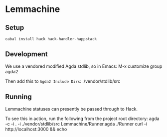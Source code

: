 Lemmachine
==========

## Setup ##

    cabal install hack hack-handler-happstack

## Development ##

We use a vendored modified Agda stdlib, so in Emacs:
    M-x customize group
    agda2

Then add this to `Agda2 Include Dirs`:
    ./vendor/stdlib/src

## Running ##

Lemmachine statuses can presently be passed through to Hack.

To see this in action, run the following from the project root directory:
    agda -c -i . -i ./vendor/stdlib/src Lemmachine/Runner.agda
    ./Runner
    curl -i http://localhost:3000 && echo
